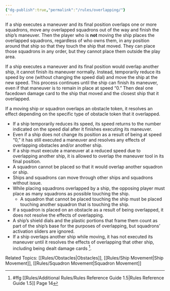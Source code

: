 ```yaml
---
{"dg-publish":true,"permalink":"/rules/overlapping/"}
---
```


If a ship executes a maneuver and its final position overlaps one or more squadrons, move any overlapped squadrons out of the way and finish the ship’s maneuver. Then the player who is **not** moving the ship places the overlapped squadrons, regardless of who owns them, in any position around that ship so that they touch the ship that moved. They can place those squadrons in any order, but they cannot place them outside the play area.

If a ship executes a maneuver and its final position would overlap another ship, it cannot finish its maneuver normally. Instead, temporarily reduce its speed by one (without changing the speed dial)
and move the ship at the new speed. This process continues until the ship can finish its maneuver, even if that maneuver is to remain in place at speed “0.” Then deal one facedown damage card to the ship that moved and the closest ship that it overlapped.

If a moving ship or squadron overlaps an obstacle token, it resolves an effect depending on the specific type of obstacle token that it overlapped.

- If a ship temporarily reduces its speed, its speed returns to the number indicated on the speed dial after it finishes executing its maneuver.
- Even if a ship does not change its position as a result of being at speed “0,” it has still executed a maneuver and resolves any effects of overlapping obstacles and/or another ship.
- If a ship must execute a maneuver at a reduced speed due to overlapping another ship, it is allowed to overlap the maneuver tool in its final position.
- A squadron cannot be placed so that it would overlap another squadron or ship.
- Ships and squadrons can move through other ships and squadrons without issue.
- While placing squadrons overlapped by a ship, the opposing player must place as many squadrons as possible touching the ship.
	- A squadron that cannot be placed touching the ship must be placed touching another squadron that is touching the ship.
- If a squadron is placed on an obstacle as a result of being overlapped, it does not resolve the effects of overlapping.
- A ship’s shield dials and the plastic portions that frame them count as part of the ship’s base for the purposes of overlapping, but squadrons’ activation sliders are ignored.
- If a ship overlaps another ship while moving, it has not executed its maneuver until it resolves the effects of overlapping that other ship, including being dealt damage cards [^1].

Related Topics: [[Rules/Obstacles\|Obstacles]], [[Rules/Ship Movement\|Ship Movement]], [[Rules/Squadron Movement\|Squadron Movement]]

[^1]: #ffg [[Rules/Additional Rules/Rules Reference Guide 1.5\|Rules Reference Guide 1.5]] Page 14
